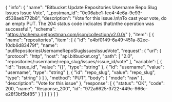 {
  "info": {
    "name": "Bitbucket Update Repositories Username Repo Slug Issues Issue  Vote",
    "_postman_id": "0e06abe1-fee4-4e6a-9e93-d538aeb772b8",
    "description": "Vote for this issue.\n\nTo cast your vote, do an empty PUT. The 204 status code indicates that\nthe operation was successful.",
    "schema": "https://schema.getpostman.com/json/collection/v2.0.0/"
  },
  "item": [
    {
      "name": "repositories",
      "item": [
        {
          "id": "e4bf0149-6a49-451a-82ec-10db6d83479f",
          "name": "putRepositoriesUsernameRepoSlugIssuesIssueVote",
          "request": {
            "url": {
              "protocol": "http",
              "host": "api.bitbucket.org",
              "path": [
                "2.0",
                "repositories/:username/:repo_slug/issues/:issue_id/vote"
              ],
              "variable": [
                {
                  "id": "issue_id",
                  "value": "{}",
                  "type": "string"
                },
                {
                  "id": "username",
                  "value": "username",
                  "type": "string"
                },
                {
                  "id": "repo_slug",
                  "value": "repo_slug",
                  "type": "string"
                }
              ]
            },
            "method": "PUT",
            "body": {
              "mode": "raw"
            },
            "description": "Vote for this issue"
          },
          "response": [
            {
              "status": "OK",
              "code": 200,
              "name": "Response_200",
              "id": "972a6625-3722-449c-966c-e28f3bf5bf85"
            }
          ]
        }
      ]
    }
  ]
}